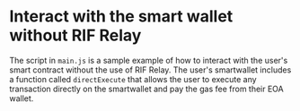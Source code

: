 # Interact with the smart wallet without RIF Relay

The script in `main.js` is a sample example of how to interact with the user's smart contract without the use of RIF Relay. The user's smartwallet includes a function called `directExecute` that allows the user to execute any transaction directly on the smartwallet and pay the gas fee from their EOA wallet.
